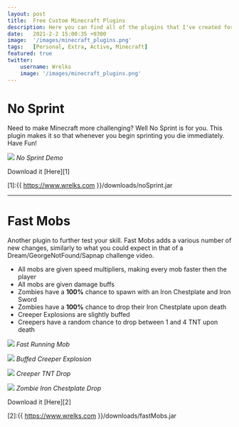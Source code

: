 ```yaml
---
layout: post
title:  Free Custom Minecraft Plugins
description: Here you can find all of the plugins that I've created for Minecraft, all completely free.
date:   2021-2-2 15:00:35 +0300
image:  '/images/minecraft_plugins.png'
tags:   [Personal, Extra, Active, Minecraft]
featured: true
twitter:
    username: Wrelks
    image: '/images/minecraft_plugins.png'
---
```


# No Sprint

Need to make Minecraft more challenging? Well No Sprint is for you. This plugin makes it so
that whenever you begin sprinting you die immediately. Have Fun!

![]({{site.baseurl}}/images/noSprint.gif)
*No Sprint Demo*

Download it [Here][1]

[1]:{{ https://www.wrelks.com }}/downloads/noSprint.jar

<hr>

# Fast Mobs

Another plugin to further test your skill. Fast Mobs adds a various number of new changes, similarly to what you could expect in
that of a Dream/GeorgeNotFound/Sapnap challenge video.

* All mobs are given speed multipliers, making every mob faster then the player
* All mobs are given damage buffs
* Zombies have a **100%** chance to spawn with an Iron Chestplate and Iron Sword
* Zombies have a **100%** chance to drop their Iron Chestplate upon death
* Creeper Explosions are slightly buffed
* Creepers have a random chance to drop between 1 and 4 TNT upon death

![]({{site.baseurl}}/images/fast_mobs_demo.gif)
*Fast Running Mob*

![]({{site.baseurl}}/images/creeper_explosion.gif)
*Buffed Creeper Explosion*

![]({{site.baseurl}}/images/creeper_dropping_tnt.gif)
*Creeper TNT Drop*

![]({{site.baseurl}}/images/iron_chestplate_drop.gif)
*Zombie Iron Chestplate Drop*

Download it [Here][2]

[2]:{{ https://www.wrelks.com }}/downloads/fastMobs.jar